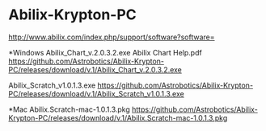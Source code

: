 # Abilix-Krypton-PC

http://www.abilix.com/index.php/support/software?software=



*Windows
Abilix_Chart_v.2.0.3.2.exe
Abilix Chart Help.pdf
https://github.com/Astrobotics/Abilix-Krypton-PC/releases/download/v.1/Abilix_Chart_v.2.0.3.2.exe


Abilix_Scratch_v1.0.1.3.exe
https://github.com/Astrobotics/Abilix-Krypton-PC/releases/download/v.1/Abilix_Scratch_v1.0.1.3.exe


*Mac
Abilix.Scratch-mac-1.0.1.3.pkg
https://github.com/Astrobotics/Abilix-Krypton-PC/releases/download/v.1/Abilix.Scratch-mac-1.0.1.3.pkg
